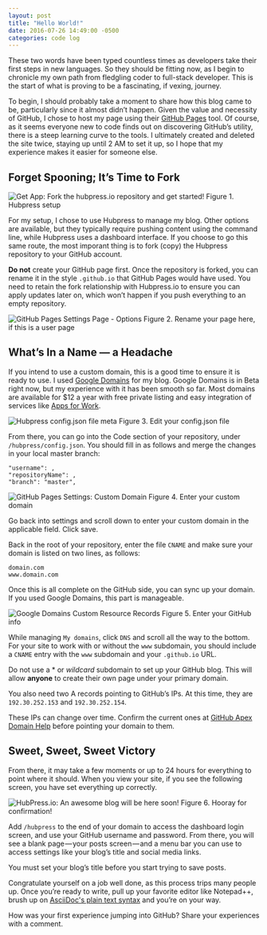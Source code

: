 ```yaml
---
layout: post
title: "Hello World!"
date: 2016-07-26 14:49:00 -0500
categories: code log
---
```

These two words have been typed countless times as developers take their first steps in new languages. So they should be fitting now, as I begin to chronicle my own path from fledgling coder to full-stack developer. This is the start of what is proving to be a fascinating, if vexing, journey.

To begin, I should probably take a moment to share how this blog came to be, particularly since it almost didn’t happen. Given the value and necessity of GitHub, I chose to host my page using their [GitHub Pages](https://pages.github.com/) tool. Of course, as it seems everyone new to code finds out on discovering GitHub’s utility, there is a steep learning curve to the tools. I ultimately created and deleted the site twice, staying up until 2 AM to set it up, so I hope that my experience makes it easier for someone else.

## Forget Spooning; It’s Time to Fork ##

![Get App: Fork the hubpress.io repository and get started!](http://chazonabaum.com/images/hubpress.PNG)
Figure 1. Hubpress setup

For my setup, I chose to use Hubpress to manage my blog. Other options are available, but they typically require pushing content using the command line, while Hubpress uses a dashboard interface. If you choose to go this same route, the most imporant thing is to fork (copy) the Hubpress repository to your GitHub account.

**Do not** create your GitHub page first. Once the repository is forked, you can rename it in the style `.github.io` that GitHub Pages would have used. You need to retain the fork relationship with Hubpress.io to ensure you can apply updates later on, which won’t happen if you push everything to an empty repository.

![GitHub Pages Settings Page - Options](http://chazonabaum.com/images/rename.PNG)
Figure 2. Rename your page here, if this is a user page

## What’s In a Name — a Headache ##

If you intend to use a custom domain, this is a good time to ensure it is ready to use. I used [Google Domains](https://domains.google/) for my blog. Google Domains is in Beta right now, but my experience with it has been smooth so far. Most domains are available for $12 a year with free private listing and easy integration of services like [Apps for Work](https://apps.google.com/).

![Hubpress config.json file meta](http://chazonabaum.com/images/configjson.PNG)
Figure 3. Edit your config.json file

From there, you can go into the Code section of your repository, under `/hubpress/config.json`. You should fill in as follows and merge the changes in your local master branch:

    "username": ,
    "repositoryName": ,
    "branch": "master",

![GitHub Pages Settings: Custom Domain](http://chazonabaum.com/images/pagesdomain.PNG)
Figure 4. Enter your custom domain

Go back into settings and scroll down to enter your custom domain in the applicable field. Click save.

Back in the root of your repository, enter the file `CNAME` and make sure your domain is listed on two lines, as follows:

    domain.com
    www.domain.com

Once this is all complete on the GitHub side, you can sync up your domain. If you used Google Domains, this part is manageable.

![Google Domains Custom Resource Records](http://chazonabaum.com/images/customresourcerecords.PNG)
Figure 5. Enter your GitHub info

While managing `My domains`, click `DNS` and scroll all the way to the bottom. For your site to work with or without the `www` subdomain, you should include a `CNAME` entry with the `www` subdomain and your `.github.io` URL.

Do not use a * or *wildcard* subdomain to set up your GitHub blog. This will allow **anyone** to create their own page under your primary domain.

You also need two A records pointing to GitHub’s IPs. At this time, they are `192.30.252.153` and `192.30.252.154`.

These IPs can change over time. Confirm the current ones at [GitHub Apex Domain Help](https://help.github.com/articles/setting-up-an-apex-domain/) before pointing your domain to them.

## Sweet, Sweet, Sweet Victory ##

From there, it may take a few moments or up to 24 hours for everything to point where it should. When you view your site, if you see the following screen, you have set everything up correctly.

![HubPress.io: An awesome blog will be here soon!](http://chazonabaum.com/images/successfulsetup.PNG)
Figure 6. Hooray for confirmation!

Add `/hubpress` to the end of your domain to access the dashboard login screen, and use your GitHub username and password. From there, you will see a blank page — your posts screen — and a menu bar you can use to access settings like your blog’s title and social media links.

You must set your blog’s title before you start trying to save posts.

Congratulate yourself on a job well done, as this process trips many people up. Once you’re ready to write, pull up your favorite editor like Notepad++, brush up on [AsciiDoc's plain text syntax](http://asciidoctor.org/docs/asciidoc-writers-guide/) and you’re on your way.

How was your first experience jumping into GitHub? Share your experiences with a comment.